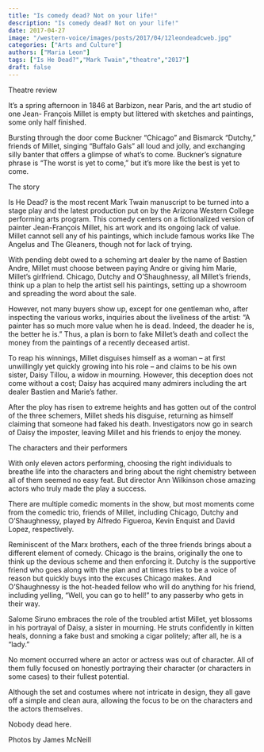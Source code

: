 ```yaml
---
title: "Is comedy dead? Not on your life!"
description: "Is comedy dead? Not on your life!"
date: 2017-04-27
image: "/western-voice/images/posts/2017/04/12leondeadcweb.jpg"
categories: ["Arts and Culture"]
authors: ["Maria Leon"]
tags: ["Is He Dead?","Mark Twain","theatre","2017"]
draft: false
---
```

Theatre review

It’s a spring afternoon in 1846 at Barbizon, near Paris, and the art studio of one Jean- François Millet is empty but littered with sketches and paintings, some only half finished.

Bursting through the door come Buckner “Chicago” and Bismarck “Dutchy,” friends of Millet, singing “Buffalo Gals” all loud and jolly, and exchanging silly banter that offers a glimpse of what’s to come. Buckner’s signature phrase is “The worst is yet to come,” but it’s more like the best is yet to come.

The story

Is He Dead? is the most recent Mark Twain manuscript to be turned into a stage play and the latest production put on by the Arizona Western College performing arts program. This comedy centers on a fictionalized version of painter Jean-François Millet, his art work and its ongoing lack of value. Millet cannot sell any of his paintings, which include famous works like The Angelus and The Gleaners, though not for lack of trying.

With pending debt owed to a scheming art dealer by the name of Bastien Andre, Millet must choose between paying Andre or giving him Marie, Millet’s girlfriend. Chicago, Dutchy and O’Shaughnessy, all Millet’s friends, think up a plan to help the artist sell his paintings, setting up a showroom and spreading the word about the sale.

However, not many buyers show up, except for one gentleman who, after inspecting the various works, inquiries about the liveliness of the artist: “A painter has so much more value when he is dead. Indeed, the deader he is, the better he is.” Thus, a plan is born to fake Millet’s death and collect the money from the paintings of a recently deceased artist.

To reap his winnings, Millet disguises himself as a woman – at first unwillingly yet quickly growing into his role – and claims to be his own sister, Daisy Tillou, a widow in mourning. However, this deception does not come without a cost; Daisy has acquired many admirers including the art dealer Bastien and Marie’s father.

After the ploy has risen to extreme heights and has gotten out of the control of the three schemers, Millet sheds his disguise, returning as himself claiming that someone had faked his death. Investigators now go in search of Daisy the imposter, leaving Millet and his friends to enjoy the money.

The characters and their performers

With only eleven actors performing, choosing the right individuals to breathe life into the characters and bring about the right chemistry between all of them seemed no easy feat. But director Ann Wilkinson chose amazing actors who truly made the play a success.

There are multiple comedic moments in the show, but most moments come from the comedic trio, friends of Millet, including Chicago, Dutchy and O’Shaughnessy, played by Alfredo Figueroa, Kevin Enquist and David Lopez, respectively.

Reminiscent of the Marx brothers, each of the three friends brings about a different element of comedy. Chicago is the brains, originally the one to think up the devious scheme and then enforcing it. Dutchy is the supportive friend who goes along with the plan and at times tries to be a voice of reason but quickly buys into the excuses Chicago makes. And O’Shaughnessy is the hot-headed fellow who will do anything for his friend, including yelling, “Well, you can go to hell!” to any passerby who gets in their way.

Salome Siruno embraces the role of the troubled artist Millet, yet blossoms in his portrayal of Daisy, a sister in mourning. He struts confidently in kitten heals, donning a fake bust and smoking a cigar politely; after all, he is a “lady.”

No moment occurred where an actor or actress was out of character. All of them fully focused on honestly portraying their character (or characters in some cases) to their fullest potential.

Although the set and costumes where not intricate in design, they all gave off a simple and clean aura, allowing the focus to be on the characters and the actors themselves.

Nobody dead here.

Photos by James McNeill